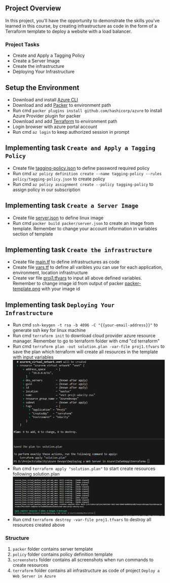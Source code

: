 ## Project Overview

In this project, you'll have the opportunity to demonstrate the skills you've learned in this course, by creating infrastructure as code in the form of a Terraform template to deploy a website with a load balancer.

### Project Tasks

* Create and Apply a Tagging Policy
* Create a Server Image
* Create the infrastructure
* Deploying Your Infrastructure

## Setup the Environment

* Download and install [Azure CLI](https://learn.microsoft.com/en-us/cli/azure/install-azure-cli-windows?tabs=azure-cli)
* Download and add [Packer](https://developer.hashicorp.com/packer/install) to environment path
* Run cmd `packer plugins install github.com/hashicorp/azure` to install Azure Provider plugin for packer
* Download and add [Terraform](https://developer.hashicorp.com/terraform/install) to environment path 
* Login browser with azure portal account
* Run cmd `az login` to keep authorized session in prompt

## Implementing task `Create and Apply a Tagging Policy`
* Create file [tagging-policy.json](./policy/tagging-policy.json) to define password required policy
* Run cmd `az policy definition create --name tagging-policy --rules policy/tagging-policy.json` to create policy
* Run cmd `az policy assignment create --policy tagging-policy` to assign policy in our subscription

## Implementing task `Create a Server Image`
* Create file [server.json](./packer/server.json) to define linux image 
* Run cmd `packer build packer/server.json` to create an image from template.
    Remember to change your account information in variables section of template

## Implementing task `Create the infrastructure`
* Create file [main.tf](./terraform/main.tf) to define infrastructures as code 
* Create file [vars.tf](./terraform/vars.tf) to define all varibles you can use for each application, environment, location infrastructure
* Create var file [proj1.tfvars](./terraform/proj1.tfvars) to input all above defined variables.
    Remember to change image id from output of packer [packer-template.png](./screenshots/packer-template.png) with your image id

## Implementing task `Deploying Your Infrastructure`
* Run cmd `ssh-keygen -t rsa -b 4096 -C "{{your-email-address}}"` to generate ssh key for linux machine
* Run cmd `terraform init` to download cloud provider azure resource manager.
    Remember to go to terraform folder with cmd "cd terraform"
* Run cmd `terraform plan -out solution.plan -var-file proj1.tfvars` to save the plan which terraform will create all resources in the template with input variables ![terraform-plan](./screenshots/terraform-plan.png)
* Run cmd `terraform apply "solution.plan"` to start create resources following solution.plan ![terraform-apply](./screenshots/resources-apply.png) 
* Run cmd `terraform destroy -var-file proj1.tfvars` to destroy all resources created above

### Structure
1. `packer` folder contains server template
2. `policy` folder contains policy definition template
3. `screenshots` folder contains all screenshots when run commands to create resources
4. `terraform` folder contains all infrastructure as code of project `Deploy a Web Server in Azure`